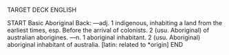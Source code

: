 TARGET DECK
ENGLISH

START
Basic
Aboriginal
Back: —adj. 1 indigenous, inhabiting a land from the earliest times, esp. Before the arrival of colonists. 2 (usu. Aboriginal) of australian aborigines. —n. 1 aboriginal inhabitant. 2 (usu. Aboriginal) aboriginal inhabitant of australia. [latin: related to *origin]
END
